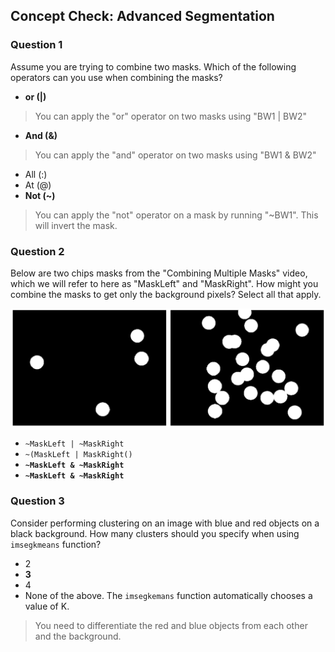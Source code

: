 ## Concept Check: Advanced Segmentation

### Question 1

Assume you are trying to combine two masks. Which of the following operators can you use when combining the masks?

- **or (|)**

> You can apply the "or" operator on two masks using "BW1 | BW2"

- **And (&)**

> You can apply the "and" operator on two masks using "BW1 & BW2"

- All (:)
- At (@)
- **Not (~)**

> You can apply the "not" operator on a mask by running "~BW1". This will invert the mask.

### Question 2

Below are two chips masks from the "Combining Multiple Masks" video, which we will refer to here as "MaskLeft" and "MaskRight". How might you combine the masks to get only the background pixels? Select all that apply.

![1](./images/1.png)

- `~MaskLeft | ~MaskRight`
- `~(MaskLeft | MaskRight()`
- **`~MaskLeft & ~MaskRight`**
- **`~MaskLeft & ~MaskRight`**

### Question 3

Consider performing clustering on an image with blue and red objects on a black background. How many clusters should you specify when using `imsegkmeans` function?

- 2
- **3**
- 4
- None of the above. The `imsegkemans` function automatically chooses a value of K.

> You need to differentiate the red and blue objects from each other and the background.